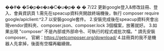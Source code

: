 ��#� �S�p�e�a�C�u�p�
�
�
7/22 更新google登入&修改註冊、登入、會員資訊頁
1.需先在speacup資料夾開啟終端機後，執行 composer require google/apiclient:^2.7  以安裝google套件。
2.安裝完成後在speacup資料夾會出現vendor資料夾、composer.json、composer.lock 3個檔案，放著就好。
3.如果出現 "composer' 不是內部或外部命令、可執行的程式或批次檔。" 請先安裝composer。  官網：https://getcomposer.org/download/
4.註冊頁的我不是機器人先拿掉，後面有空檔再繼續做。
